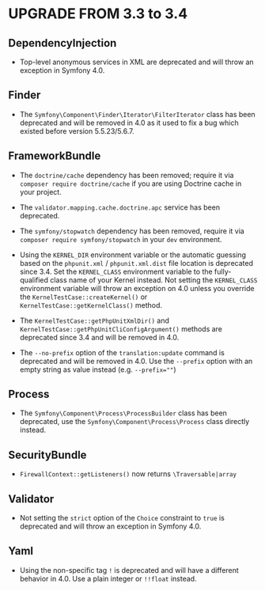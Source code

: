 UPGRADE FROM 3.3 to 3.4
=======================

DependencyInjection
-------------------

 * Top-level anonymous services in XML are deprecated and will throw an exception in Symfony 4.0.

Finder
------

 * The `Symfony\Component\Finder\Iterator\FilterIterator` class has been
   deprecated and will be removed in 4.0 as it used to fix a bug which existed
   before version 5.5.23/5.6.7.

FrameworkBundle
---------------

 * The `doctrine/cache` dependency has been removed; require it via `composer
   require doctrine/cache` if you are using Doctrine cache in your project.

 * The `validator.mapping.cache.doctrine.apc` service has been deprecated.

 * The `symfony/stopwatch` dependency has been removed, require it via `composer
   require symfony/stopwatch` in your `dev` environment.

 * Using the `KERNEL_DIR` environment variable or the automatic guessing based
   on the `phpunit.xml` / `phpunit.xml.dist` file location is deprecated since 3.4. 
   Set the `KERNEL_CLASS` environment variable to the fully-qualified class name
   of your Kernel instead. Not setting the `KERNEL_CLASS` environment variable 
   will throw an exception on 4.0 unless you override the `KernelTestCase::createKernel()` 
   or `KernelTestCase::getKernelClass()` method.
   
 * The `KernelTestCase::getPhpUnitXmlDir()` and `KernelTestCase::getPhpUnitCliConfigArgument()` 
   methods are deprecated since 3.4 and will be removed in 4.0.

 * The `--no-prefix` option of the `translation:update` command is deprecated and
   will be removed in 4.0. Use the `--prefix` option with an empty string as value
   instead (e.g. `--prefix=""`)

Process
-------

 * The `Symfony\Component\Process\ProcessBuilder` class has been deprecated,
   use the `Symfony\Component\Process\Process` class directly instead.

SecurityBundle
--------------

 * `FirewallContext::getListeners()` now returns `\Traversable|array`

Validator
---------

 * Not setting the `strict` option of the `Choice` constraint to `true` is
   deprecated and will throw an exception in Symfony 4.0.

Yaml
----

 * Using the non-specific tag `!` is deprecated and will have a different
   behavior in 4.0. Use a plain integer or `!!float` instead.
